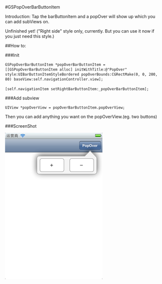#GSPopOverBarButtonItem

Introduction: Tap the barButtonItem and a popOver will show up which you can add subViews on.

Unfinished yet! ("Right side" style only, currently. But you can use it now if you just need this style.)

##How to:

###Init

	GSPopOverBarButtonItem *popOverBarButtonItem = [[GSPopOverBarButtonItem alloc] initWithTitle:@"PopOver" style:UIBarButtonItemStyleBordered popOverBounds:CGRectMake(0, 0, 200, 80) baseView:self.navigationController.view];
	
	[self.navigationItem setRightBarButtonItem:_popOverBarButtonItem];

###Add subview

	UIView *popOverView = popOverBarButtonItem.popOverView;

Then you can add anything you want on the popOverView.(eg. two buttons)


###ScreenShot

![image](https://github.com/ultragtx/GSPopoverBarButtonItem/blob/master/ScreenShot/1.png?raw=true)

